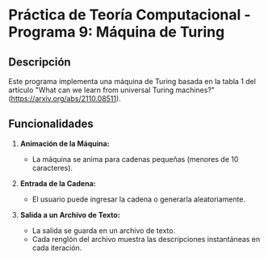 # Práctica de Teoría Computacional - Programa 9: Máquina de Turing

## Descripción

Este programa implementa una máquina de Turing basada en la tabla 1 del artículo "What can we learn from universal Turing machines?" (https://arxiv.org/abs/2110.08511).

## Funcionalidades

1. **Animación de la Máquina:**
   - La máquina se anima para cadenas pequeñas (menores de 10 caracteres).

2. **Entrada de la Cadena:**
   - El usuario puede ingresar la cadena o generarla aleatoriamente.

3. **Salida a un Archivo de Texto:**
   - La salida se guarda en un archivo de texto.
   - Cada renglón del archivo muestra las descripciones instantáneas en cada iteración.

